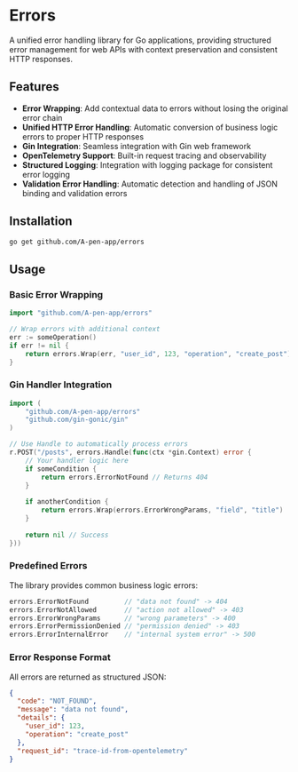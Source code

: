 # Errors

A unified error handling library for Go applications, providing structured error management for web APIs with context preservation and consistent HTTP responses.

## Features

- **Error Wrapping**: Add contextual data to errors without losing the original error chain
- **Unified HTTP Error Handling**: Automatic conversion of business logic errors to proper HTTP responses
- **Gin Integration**: Seamless integration with Gin web framework
- **OpenTelemetry Support**: Built-in request tracing and observability
- **Structured Logging**: Integration with logging package for consistent error logging
- **Validation Error Handling**: Automatic detection and handling of JSON binding and validation errors

## Installation

```bash
go get github.com/A-pen-app/errors
```

## Usage

### Basic Error Wrapping

```go
import "github.com/A-pen-app/errors"

// Wrap errors with additional context
err := someOperation()
if err != nil {
    return errors.Wrap(err, "user_id", 123, "operation", "create_post")
}
```

### Gin Handler Integration

```go
import (
    "github.com/A-pen-app/errors"
    "github.com/gin-gonic/gin"
)

// Use Handle to automatically process errors
r.POST("/posts", errors.Handle(func(ctx *gin.Context) error {
    // Your handler logic here
    if someCondition {
        return errors.ErrorNotFound // Returns 404
    }
    
    if anotherCondition {
        return errors.Wrap(errors.ErrorWrongParams, "field", "title")
    }
    
    return nil // Success
}))
```

### Predefined Errors

The library provides common business logic errors:

```go
errors.ErrorNotFound         // "data not found" -> 404
errors.ErrorNotAllowed       // "action not allowed" -> 403  
errors.ErrorWrongParams      // "wrong parameters" -> 400
errors.ErrorPermissionDenied // "permission denied" -> 403
errors.ErrorInternalError    // "internal system error" -> 500
```

### Error Response Format

All errors are returned as structured JSON:

```json
{
  "code": "NOT_FOUND",
  "message": "data not found",
  "details": {
    "user_id": 123,
    "operation": "create_post"
  },
  "request_id": "trace-id-from-opentelemetry"
}
```
